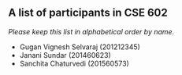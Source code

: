A list of participants in CSE 602
---------------------------------

*Please keep this list in alphabetical order by name.*

* Gugan Vignesh Selvaraj (201212345)
* Janani Sundar (201460623)
* Sanchita Chaturvedi (201560573)
